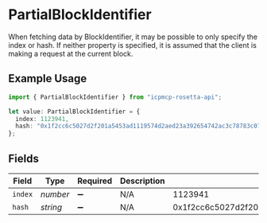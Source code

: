 # PartialBlockIdentifier

When fetching data by BlockIdentifier, it may be possible to only specify the index or hash. If neither property is specified, it is assumed that the client is making a request at the current block.

## Example Usage

```typescript
import { PartialBlockIdentifier } from "icpmcp-rosetta-api";

let value: PartialBlockIdentifier = {
  index: 1123941,
  hash: "0x1f2cc6c5027d2f201a5453ad1119574d2aed23a392654742ac3c78783c071f85",
};
```

## Fields

| Field                                                              | Type                                                               | Required                                                           | Description                                                        | Example                                                            |
| ------------------------------------------------------------------ | ------------------------------------------------------------------ | ------------------------------------------------------------------ | ------------------------------------------------------------------ | ------------------------------------------------------------------ |
| `index`                                                            | *number*                                                           | :heavy_minus_sign:                                                 | N/A                                                                | 1123941                                                            |
| `hash`                                                             | *string*                                                           | :heavy_minus_sign:                                                 | N/A                                                                | 0x1f2cc6c5027d2f201a5453ad1119574d2aed23a392654742ac3c78783c071f85 |